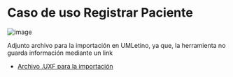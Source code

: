# Caso de uso Registrar Paciente

![image](https://github.com/user-attachments/assets/b3fbb32b-6bfa-4512-b12a-b6308584d277)

Adjunto archivo para la importación en UMLetino, ya que, la herramienta no guarda información mediante un link
* [Archivo .UXF para la importación]()
